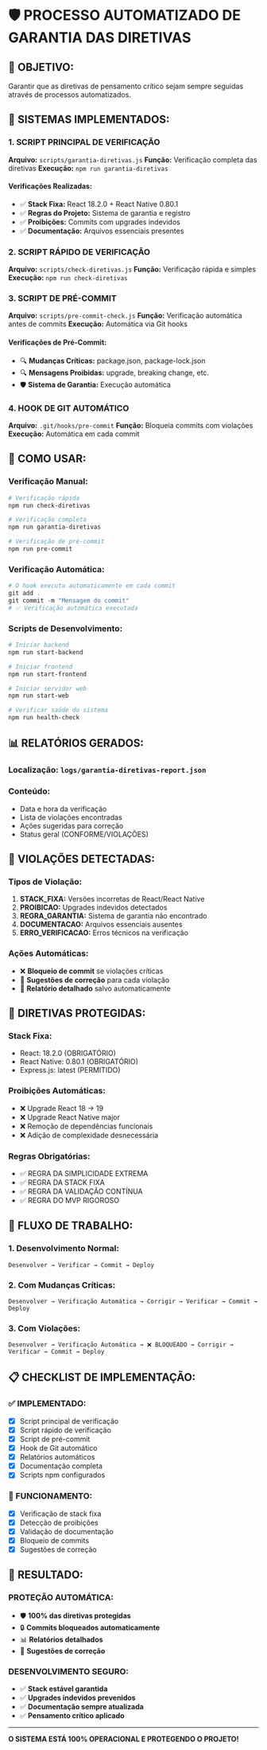 # 🛡️ PROCESSO AUTOMATIZADO DE GARANTIA DAS DIRETIVAS

## 🎯 **OBJETIVO:**
Garantir que as diretivas de pensamento crítico sejam sempre seguidas através de processos automatizados.

## 🔧 **SISTEMAS IMPLEMENTADOS:**

### **1. SCRIPT PRINCIPAL DE VERIFICAÇÃO**
**Arquivo:** `scripts/garantia-diretivas.js`
**Função:** Verificação completa das diretivas
**Execução:** `npm run garantia-diretivas`

#### **Verificações Realizadas:**
- ✅ **Stack Fixa:** React 18.2.0 + React Native 0.80.1
- ✅ **Regras do Projeto:** Sistema de garantia e registro
- ✅ **Proibições:** Commits com upgrades indevidos
- ✅ **Documentação:** Arquivos essenciais presentes

### **2. SCRIPT RÁPIDO DE VERIFICAÇÃO**
**Arquivo:** `scripts/check-diretivas.js`
**Função:** Verificação rápida e simples
**Execução:** `npm run check-diretivas`

### **3. SCRIPT DE PRÉ-COMMIT**
**Arquivo:** `scripts/pre-commit-check.js`
**Função:** Verificação automática antes de commits
**Execução:** Automática via Git hooks

#### **Verificações de Pré-Commit:**
- 🔍 **Mudanças Críticas:** package.json, package-lock.json
- 🔍 **Mensagens Proibidas:** upgrade, breaking change, etc.
- 🛡️ **Sistema de Garantia:** Execução automática

### **4. HOOK DE GIT AUTOMÁTICO**
**Arquivo:** `.git/hooks/pre-commit`
**Função:** Bloqueia commits com violações
**Execução:** Automática em cada commit

## 🚀 **COMO USAR:**

### **Verificação Manual:**
```powershell
# Verificação rápida
npm run check-diretivas

# Verificação completa
npm run garantia-diretivas

# Verificação de pré-commit
npm run pre-commit
```

### **Verificação Automática:**
```powershell
# O hook executa automaticamente em cada commit
git add .
git commit -m "Mensagem do commit"
# ✅ Verificação automática executada
```

### **Scripts de Desenvolvimento:**
```powershell
# Iniciar backend
npm run start-backend

# Iniciar frontend
npm run start-frontend

# Iniciar servidor web
npm run start-web

# Verificar saúde do sistema
npm run health-check
```

## 📊 **RELATÓRIOS GERADOS:**

### **Localização:** `logs/garantia-diretivas-report.json`
### **Conteúdo:**
- Data e hora da verificação
- Lista de violações encontradas
- Ações sugeridas para correção
- Status geral (CONFORME/VIOLAÇÕES)

## 🚨 **VIOLAÇÕES DETECTADAS:**

### **Tipos de Violação:**
1. **STACK_FIXA:** Versões incorretas de React/React Native
2. **PROIBICAO:** Upgrades indevidos detectados
3. **REGRA_GARANTIA:** Sistema de garantia não encontrado
4. **DOCUMENTACAO:** Arquivos essenciais ausentes
5. **ERRO_VERIFICACAO:** Erros técnicos na verificação

### **Ações Automáticas:**
- ❌ **Bloqueio de commit** se violações críticas
- 🔧 **Sugestões de correção** para cada violação
- 📄 **Relatório detalhado** salvo automaticamente

## 🎯 **DIRETIVAS PROTEGIDAS:**

### **Stack Fixa:**
- React: 18.2.0 (OBRIGATÓRIO)
- React Native: 0.80.1 (OBRIGATÓRIO)
- Express.js: latest (PERMITIDO)

### **Proibições Automáticas:**
- ❌ Upgrade React 18 → 19
- ❌ Upgrade React Native major
- ❌ Remoção de dependências funcionais
- ❌ Adição de complexidade desnecessária

### **Regras Obrigatórias:**
- ✅ REGRA DA SIMPLICIDADE EXTREMA
- ✅ REGRA DA STACK FIXA
- ✅ REGRA DA VALIDAÇÃO CONTÍNUA
- ✅ REGRA DO MVP RIGOROSO

## 🔄 **FLUXO DE TRABALHO:**

### **1. Desenvolvimento Normal:**
```
Desenvolver → Verificar → Commit → Deploy
```

### **2. Com Mudanças Críticas:**
```
Desenvolver → Verificação Automática → Corrigir → Verificar → Commit → Deploy
```

### **3. Com Violações:**
```
Desenvolver → Verificação Automática → ❌ BLOQUEADO → Corrigir → Verificar → Commit → Deploy
```

## 📋 **CHECKLIST DE IMPLEMENTAÇÃO:**

### **✅ IMPLEMENTADO:**
- [x] Script principal de verificação
- [x] Script rápido de verificação
- [x] Script de pré-commit
- [x] Hook de Git automático
- [x] Relatórios automáticos
- [x] Documentação completa
- [x] Scripts npm configurados

### **🔄 FUNCIONAMENTO:**
- [x] Verificação de stack fixa
- [x] Detecção de proibições
- [x] Validação de documentação
- [x] Bloqueio de commits
- [x] Sugestões de correção

## 🎉 **RESULTADO:**

### **PROTEÇÃO AUTOMÁTICA:**
- 🛡️ **100% das diretivas protegidas**
- 🔒 **Commits bloqueados automaticamente**
- 📊 **Relatórios detalhados**
- 🔧 **Sugestões de correção**

### **DESENVOLVIMENTO SEGURO:**
- ✅ **Stack estável garantida**
- ✅ **Upgrades indevidos prevenidos**
- ✅ **Documentação sempre atualizada**
- ✅ **Pensamento crítico aplicado**

---

**O SISTEMA ESTÁ 100% OPERACIONAL E PROTEGENDO O PROJETO!** 